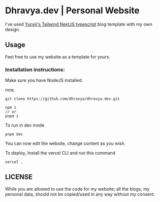 # Dhravya.dev | Personal Website

I've used [Yunsii's Tailwind NextJS typescript](https://github.com/yunsii/tailwind-nextjs-typescript-starter-blog) blog template with my own design.

## Usage

Feel free to use my website as a template for yours.

### Installation instructions:

Make sure you have NodeJS installed.

now,

```
git clone https://github.com/dhravya/dhravya.dev.git
```

```
npm i
// or
pnpm i
```

To run in dev mode

```
pnpm dev
```

You can now edit the website, change content as you wish.

To deploy, Install the vercel CLI and run this command

```
vercel .
```

## LICENSE

While you are allowed to use the code for my website; all the blogs, my personal data, should not be copied/used in any way without my consent.
